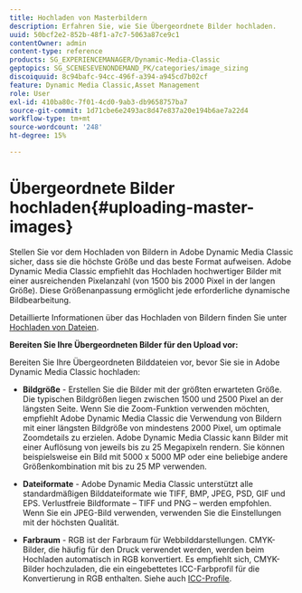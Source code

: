 ```yaml
---
title: Hochladen von Masterbildern
description: Erfahren Sie, wie Sie Übergeordnete Bilder hochladen.
uuid: 50bcf2e2-852b-48f1-a7c7-5063a87ce9c1
contentOwner: admin
content-type: reference
products: SG_EXPERIENCEMANAGER/Dynamic-Media-Classic
geptopics: SG_SCENESEVENONDEMAND_PK/categories/image_sizing
discoiquuid: 8c94bafc-94cc-496f-a394-a945cd7b02cf
feature: Dynamic Media Classic,Asset Management
role: User
exl-id: 410ba80c-7f01-4cd0-9ab3-db9658757ba7
source-git-commit: 1d71cbe6e2493ac8d47e837a20e194b6ae7a22d4
workflow-type: tm+mt
source-wordcount: '248'
ht-degree: 15%

---
```


# Übergeordnete Bilder hochladen{#uploading-master-images}

Stellen Sie vor dem Hochladen von Bildern in Adobe Dynamic Media Classic sicher, dass sie die höchste Größe und das beste Format aufweisen. Adobe Dynamic Media Classic empfiehlt das Hochladen hochwertiger Bilder mit einer ausreichenden Pixelanzahl (von 1500 bis 2000 Pixel in der langen Größe). Diese Größenanpassung ermöglicht jede erforderliche dynamische Bildbearbeitung.

Detaillierte Informationen über das Hochladen von Bildern finden Sie unter [Hochladen von Dateien](uploading-files.md#uploading_files).

**Bereiten Sie Ihre Übergeordneten Bilder für den Upload vor:**

Bereiten Sie Ihre Übergeordneten Bilddateien vor, bevor Sie sie in Adobe Dynamic Media Classic hochladen:

* **Bildgröße**  - Erstellen Sie die Bilder mit der größten erwarteten Größe. Die typischen Bildgrößen liegen zwischen 1500 und 2500 Pixel an der längsten Seite. Wenn Sie die Zoom-Funktion verwenden möchten, empfiehlt Adobe Dynamic Media Classic die Verwendung von Bildern mit einer längsten Bildgröße von mindestens 2000 Pixel, um optimale Zoomdetails zu erzielen. Adobe Dynamic Media Classic kann Bilder mit einer Auflösung von jeweils bis zu 25 Megapixeln rendern. Sie können beispielsweise ein Bild mit 5000 x 5000 MP oder eine beliebige andere Größenkombination mit bis zu 25 MP verwenden.

* **Dateiformate**  - Adobe Dynamic Media Classic unterstützt alle standardmäßigen Bilddateiformate wie TIFF, BMP, JPEG, PSD, GIF und EPS. Verlustfreie Bildformate – TIFF und PNG – werden empfohlen. Wenn Sie ein JPEG-Bild verwenden, verwenden Sie die Einstellungen mit der höchsten Qualität.

* **Farbraum**  - RGB ist der Farbraum für Webbilddarstellungen. CMYK-Bilder, die häufig für den Druck verwendet werden, werden beim Hochladen automatisch in RGB konvertiert. Es empfiehlt sich, CMYK-Bilder hochzuladen, die ein eingebettetes ICC-Farbprofil für die Konvertierung in RGB enthalten. Siehe auch [ICC-Profile](/help/icc-profiles.md).
